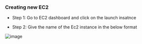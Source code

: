 ### Creating new EC2

- Step 1: Go to EC2 dashboard and click on the launch insatnce 

- Step 2: Give the name of the Ec2 instance in the below format

![image](https://user-images.githubusercontent.com/97250268/199283566-d9e1a1de-53cb-47d5-a986-e47cbbd47ff8.png)



